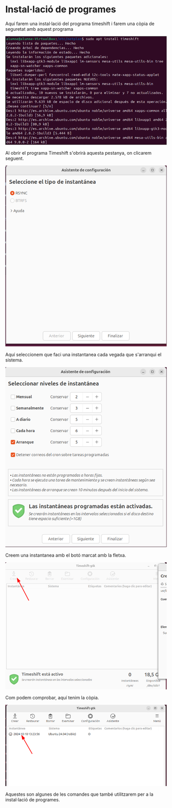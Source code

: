 # Instal·lació de programes

Aquí farem una instal·lació del programa timeshift i farem una còpia de seguretat amb aquest programa

![alt text](custom/2024-10-10_13-20.png)

Al obrir el programa Timeshift s'obrirà aquesta pestanya, on clicarem seguent. 

![alt text](custom/2024-10-10_13-21_1.png)

Aquí seleccionem que faci una instantanea cada vegada que s'arranqui el sistema. 

![alt text](custom/2024-10-10_13-23.png)

Creem una instantanea amb el botó marcat amb la fletxa. 

![alt text](custom/2024-10-10_13-24.png)

Com podem comprobar, aquí tenim la còpia. 

![alt text](custom/2024-10-10_13-25.png)


Aquestes son algunes de les comandes que també utilitzarem per a la instal·lació de programes.


